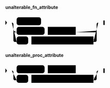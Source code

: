 #### unalterable_fn_attribute

<svg class="rrdiagram" version="1.1" xmlns:xlink="http://www.w3.org/1999/xlink" xmlns="http://www.w3.org/2000/svg" width="309" height="95" viewbox="0 0 309 95"><path class="connector" d="M0 22h35m76 0h183m-269 25q0 5 5 5h5m87 0h10m87 0h60q5 0 5-5m-264-25q5 0 5 5v50q0 5 5 5h5m36 0h10m193 0h5q5 0 5-5v-50q0-5 5-5m5 0h15"/><polygon points="0,29 5,22 0,15" style="fill:black;stroke-width:0"/><rect class="literal" x="35" y="5" width="76" height="25" rx="7"/><text class="text" x="45" y="22">WINDOW</text><rect class="literal" x="35" y="35" width="87" height="25" rx="7"/><text class="text" x="45" y="52">LANGUAGE</text><a xlink:href="../../syntax_resources/grammar_diagrams#lang-name"><rect class="rule" x="132" y="35" width="87" height="25"/><text class="text" x="142" y="52">lang_name</text></a><rect class="literal" x="35" y="65" width="36" height="25" rx="7"/><text class="text" x="45" y="82">AS</text><a xlink:href="../../syntax_resources/grammar_diagrams#subprogram-implementation"><rect class="rule" x="81" y="65" width="193" height="25"/><text class="text" x="91" y="82">subprogram_implementation</text></a><polygon points="305,29 309,29 309,15 305,15" style="fill:black;stroke-width:0"/></svg>

#### unalterable_proc_attribute

<svg class="rrdiagram" version="1.1" xmlns:xlink="http://www.w3.org/1999/xlink" xmlns="http://www.w3.org/2000/svg" width="309" height="65" viewbox="0 0 309 65"><path class="connector" d="M0 22h35m87 0h10m87 0h75m-274 0q5 0 5 5v20q0 5 5 5h5m36 0h10m193 0h5q5 0 5-5v-20q0-5 5-5m5 0h15"/><polygon points="0,29 5,22 0,15" style="fill:black;stroke-width:0"/><rect class="literal" x="35" y="5" width="87" height="25" rx="7"/><text class="text" x="45" y="22">LANGUAGE</text><a xlink:href="../../syntax_resources/grammar_diagrams#lang-name"><rect class="rule" x="132" y="5" width="87" height="25"/><text class="text" x="142" y="22">lang_name</text></a><rect class="literal" x="35" y="35" width="36" height="25" rx="7"/><text class="text" x="45" y="52">AS</text><a xlink:href="../../syntax_resources/grammar_diagrams#subprogram-implementation"><rect class="rule" x="81" y="35" width="193" height="25"/><text class="text" x="91" y="52">subprogram_implementation</text></a><polygon points="305,29 309,29 309,15 305,15" style="fill:black;stroke-width:0"/></svg>

